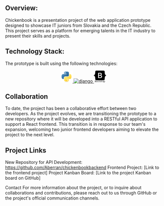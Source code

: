 ## Overview:
Chickenbook is a presentation project of the web application prototype designed to showcase IT juniors from Slovakia and the Czech Republic. This project serves as a platform for emerging talents in the IT industry to present their skills and projects.

## Technology Stack:
The prototype is built using the following technologies:
<p align="center"> <a href="https://www.python.org" target="_blank" rel="noreferrer"> <img src="https://raw.githubusercontent.com/devicons/devicon/master/icons/python/python-original.svg" alt="python" width="40" height="40"/> </a> <a href="https://www.djangoproject.com/" target="_blank" rel="noreferrer"> <img src="https://cdn.worldvectorlogo.com/logos/django.svg" alt="django" width="40" height="40"/> </a> <a href="https://getbootstrap.com" target="_blank" rel="noreferrer"> <img src="https://raw.githubusercontent.com/devicons/devicon/master/icons/bootstrap/bootstrap-plain-wordmark.svg" alt="bootstrap" width="40" height="40"/> </a> </p>

## Collaboration
To date, the project has been a collaborative effort between two developers. As the project evolves, we are transitioning the prototype to a new repository where it will be developed into a RESTful API application to support a React frontend. This transition is in response to our team's expansion, welcoming two junior frontend developers aiming to elevate the project to the next level.

## Project Links
New Repository for API Development: https://github.com/Aberran/chickenbookbackend
Frontend Project: [Link to the frontend project]
Project Kanban Board: [Link to the project Kanban board on GitHub]

Contact
For more information about the project, or to inquire about collaborations and contributions, please reach out to us through GitHub or the project's official communication channels.
